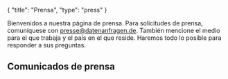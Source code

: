 {
    "title": "Prensa",
    "type": "press"
}

Bienvenidos a nuestra página de prensa. Para solicitudes de prensa, comuníquese con [presse@datenanfragen.de](mailto:presse@datenanfragen.de). También mencione el medio para el que trabaja y el país en el que reside. Haremos todo lo posible para responder a sus preguntas.

## Comunicados de prensa